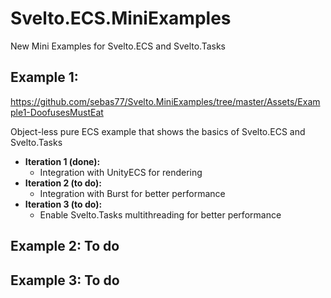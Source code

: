 # Svelto.ECS.MiniExamples

New Mini Examples for Svelto.ECS and Svelto.Tasks

## Example 1:

https://github.com/sebas77/Svelto.MiniExamples/tree/master/Assets/Example1-DoofusesMustEat

Object-less pure ECS example that shows the basics of Svelto.ECS and Svelto.Tasks

* **Iteration 1 (done):**
  * Integration with UnityECS for rendering
* **Iteration 2 (to do):**
  * Integration with Burst for better performance
* **Iteration 3 (to do):**
  * Enable Svelto.Tasks multithreading for better performance
  
## Example 2: To do
## Example 3: To do
